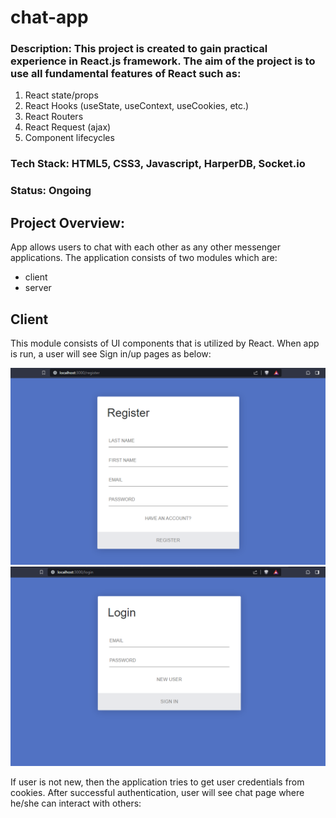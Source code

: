 # chat-app
### Description: This project is created to gain practical experience in React.js framework. The aim of the project is to use all fundamental features of React such as:
<ol>
  <li>React state/props</li>
  <li>React Hooks (useState, useContext, useCookies, etc.)</li>
  <li>React Routers</li>
  <li>React Request (ajax)</li>
  <li>Component lifecycles</li>
</ol>

### Tech Stack: HTML5, CSS3, Javascript, HarperDB, Socket.io
### Status: Ongoing

## Project Overview: 
App allows users to chat with each other as any other messenger applications. The application consists of two modules which are: 
<ul>
  <li>client</li>
  <li>server</li>
</ul>

## Client
This module consists of UI components that is utilized by React. When app is run, a user will see Sign in/up pages as below:

![registration page](https://github.com/Rahman2001/chat-app/blob/master/imagesForReadme/2023-10-06%20(1).png)
![login page](https://github.com/Rahman2001/chat-app/blob/master/imagesForReadme/2023-10-06.png)

If user is not new, then the application tries to get user credentials from cookies. After successful authentication, user will see chat page where he/she can interact with others:

